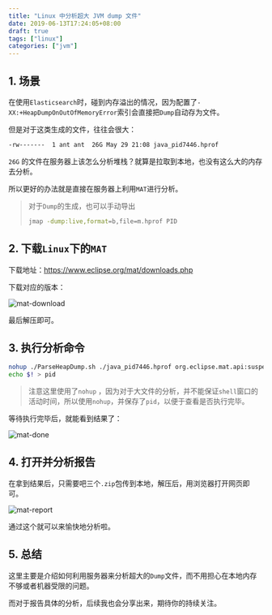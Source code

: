 ```yaml
---
title: "Linux 中分析超大 JVM dump 文件"
date: 2019-06-13T17:24:05+08:00
draft: true
tags: ["linux"]
categories: ["jvm"]
---
```


## 1. 场景

在使用``Elasticsearch``时，碰到内存溢出的情况，因为配置了``-XX:+HeapDumpOnOutOfMemoryError``索引会直接把``Dump``自动存为文件。

但是对于这类生成的文件，往往会很大：

```bash
-rw-------  1 ant ant  26G May 29 21:08 java_pid7446.hprof
```

``26G`` 的文件在服务器上该怎么分析堆栈？就算是拉取到本地，也没有这么大的内存去分析。

所以更好的办法就是直接在服务器上利用``MAT``进行分析。

> 对于``Dump``的生成，也可以手动导出
>
> ```bash
> jmap -dump:live,format=b,file=m.hprof PID
> ```

## 2. 下载``Linux``下的``MAT``

下载地址：<https://www.eclipse.org/mat/downloads.php> 

下载对应的版本：

![mat-download](/mat-download.png)

最后解压即可。

## 3. 执行分析命令

```bash
nohup ./ParseHeapDump.sh ./java_pid7446.hprof org.eclipse.mat.api:suspects org.eclipse.mat.api:overview org.eclipse.mat.api:top_components &
echo $! > pid
```

> 注意这里使用了``nohup`` ，因为对于大文件的分析，并不能保证``shell``窗口的活动时间，所以使用``nohup``，并保存了``pid``，以便于查看是否执行完毕。

等待执行完毕后，就能看到结果了：

![mat-done](/mat-done.png)

## 4. 打开并分析报告

在拿到结果后，只需要吧三个``.zip``包传到本地，解压后，用浏览器打开网页即可。

![mat-report](/mat-report.png)

通过这个就可以来愉快地分析啦。

## 5. 总结

这里主要是介绍如何利用服务器来分析超大的``Dump``文件，而不用担心在本地内存不够或者机器受限的问题。

而对于报告具体的分析，后续我也会分享出来，期待你的持续关注。